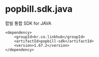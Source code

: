 popbill.sdk.java
================

팝빌 통합 SDK for JAVA

    <dependency>
        <groupId>kr.co.linkhub</groupId>
        <artifactId>popbill-sdk</artifactId>
        <version>1.67.2</version>
    </dependency>